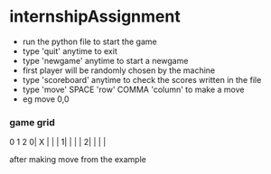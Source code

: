 # internshipAssignment
- run the python file to start the game
- type 'quit' anytime to exit
- type 'newgame' anytime to start a newgame
- first player will be randomly chosen by the machine
- type 'scoreboard' anytime to check the scores written in the file
- type 'move' SPACE 'row' COMMA 'column' to make a move
- eg move 0,0
### game grid
   0   1   2
0| X |   |   |
1|   |   |   |
2|   |   |   |

after making move from the example
